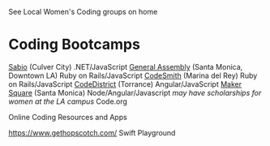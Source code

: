 
See Local Women's Coding groups on home 

# Coding Bootcamps
[Sabio](http://sabio.la) (Culver City) .NET/JavaScript
[General Assembly](http://generalassemb.ly) (Santa Monica, Downtown LA) Ruby on Rails/JavaScript
[CodeSmith](http://codesmith.io/) (Marina del Rey) Ruby on Rails/JavaScript
[CodeDistrict](http://codedistrict.io/) (Torrance) Angular/JavaScript
[Maker Square](http://www.makersquare.com/) (Santa Monica) Node/Angular/Javascript _may have scholarships for women at the LA campus_
Code.org


Online Coding Resources and Apps

https://www.gethopscotch.com/
Swift Playground
